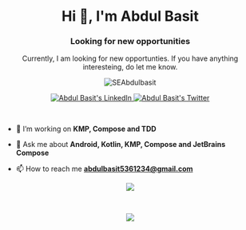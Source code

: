 <h1 align="center">Hi 👋, I'm Abdul Basit</h1>

<h3 align="center">Looking for new opportunities</h3>
<p align="center">Currently, I am looking for new opportunties. If you have anything interesteing, do let me know.</p>

<p align="center"> <img src="https://komarev.com/ghpvc/?username=SEAbdulbasit&label=Profile%20views&color=0e75b6&style=flat" alt="SEAbdulbasit" /> </p>

<p align="center">

</p>

<p align="center">  
 <a href="https://www.linkedin.com/in/seabdulbasit/">
    <img alt="Abdul Basit's LinkedIn" src="https://img.shields.io/badge/LinkedIn-0077B5?style=for-the-badge&logo=linkedin&logoColor=white">
  </a>
   <a href="https://twitter.com/abdulbasitgd">
    <img alt="Abdul Basit's Twitter" src="https://img.shields.io/badge/Twitter-1DA1F2?style=for-the-badge&logo=twitter&logoColor=white">
  </a>

</p>
<br />

- 🌱 I’m working on **KMP, Compose and TDD**

- 💬 Ask me about **Android, Kotlin, KMP, Compose and JetBrains Compose**

- 📫 How to reach me **abdulbasit5361234@gmail.com**

<!---
<h3 align="left">Languages and Tools:</h3>
<p align="left"> 
 <a href="https://developer.android.com" target="_blank"> <img src="https://www.vectorlogo.zone/logos/android/android-icon.svg" alt="android" width="40" height="40"/> </a>
 <a href="https://www.jetbrains.com/idea/" target="_blank"><img src="https://resources.jetbrains.com/storage/products/intellij-idea/img/meta/intellij-idea_logo_300x300.png" alt="IntelliJ IDEA logo" width="40" height="40"/> </a> 
 <a href="https://www.figma.com/" target="_blank"><img src="https://www.vectorlogo.zone/logos/figma/figma-icon.svg" alt="figma" width="40" height="40"/> </a> 
 <a href="https://firebase.google.com/" target="_blank"> <img src="https://www.vectorlogo.zone/logos/firebase/firebase-icon.svg" alt="firebase" width="40" height="40"/> </a> 
 <a href="https://git-scm.com/" target="_blank"> <img src="https://www.vectorlogo.zone/logos/git-scm/git-scm-icon.svg" alt="git" width="40" height="40"/> </a> 
 <a href="https://kotlinlang.org" target="_blank"> <img src="https://www.vectorlogo.zone/logos/kotlinlang/kotlinlang-icon.svg" alt="kotlin" width="40" height="40"/> </a> 
 <a href="https://www.mysql.com/" target="_blank"> <img src="https://raw.githubusercontent.com/devicons/devicon/master/icons/mysql/mysql-original-wordmark.svg" alt="mysql" width="40" height="40"/> </a> 
 <a href="https://postman.com" target="_blank"> <img src="https://www.vectorlogo.zone/logos/getpostman/getpostman-icon.svg" alt="postman" width="40" height="40"/> </a>
-->
<p align="center">
  <img src="https://github-readme-stats.vercel.app/api?username=seabdulbasit&count_private=true&show_icons=true" />
</p>
<br />
<p align="center">
  <img src="https://github-readme-streak-stats.herokuapp.com/?user=SEabdulbasit&" />
</p>
